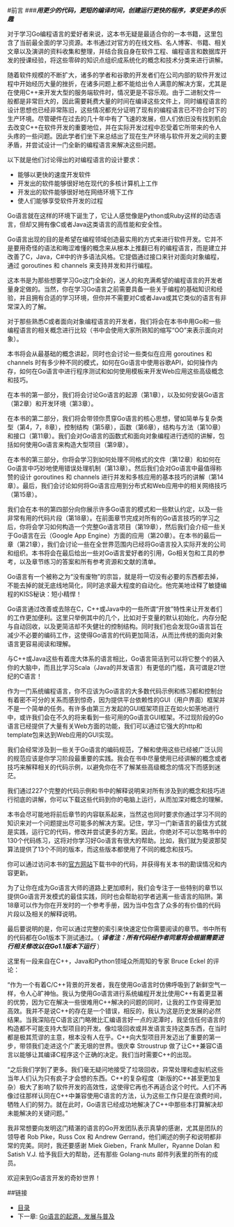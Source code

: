#前言
###***用更少的代码，更短的编译时间，创建运行更快的程序，享受更多的乐趣***

对于学习Go编程语言的爱好者来说，这本书无疑是最适合你的一本书籍，这里包含了当前最全面的学习资源。本书通过对官方的在线文档、名人博客、书籍、相关文章以及演讲的资料收集和整理，并结合我自身在软件工程、编程语言和数据库开发的授课经验，将这些零碎的知识点组织成系统化的概念和技术分类来进行讲解。

随着软件规模的不断扩大，诸多的学者和谷歌的开发者们在公司内部的软件开发过程中开始经历大量的挫折，在诸多问题上都不能给出令人满意的解决方案，尤其是在使用C++来开发大型的服务端软件时，情况更是不容乐观。由于二进制文件一般都是非常巨大的，因此需要耗费大量的时间在编译这些文件上，同时编程语言的设计思想也已经非常陈旧，这些情况都充分证明了现有的编程语言已不符合时下的生产环境。尽管硬件在过去的几十年中有了飞速的发展，但人们依旧没有找到机会去改变C++在软件开发的重要地位，并在实际开发过程中忍受着它所带来的令人头疼的一些问题。因此学者们坐下来总结出了现在生产环境与软件开发之间的主要矛盾，并尝试设计一门全新的编程语言来解决这些问题。

以下就是他们讨论得出的对编程语言的设计要求：
- 能够以更快的速度开发软件
- 开发出的软件能够很好地在现代的多核计算机上工作
- 开发出的软件能够很好地在网络环境下工作
- 使人们能够享受软件开发的过程

Go语言就在这样的环境下诞生了，它让人感觉像是Python或Ruby这样的动态语言，但却又拥有像C或者Java这类语言的高性能和安全性。

Go语言出现的目的是希望在编程领域创造最实用的方式来进行软件开发。它并不是要用奇怪的语法和晦涩难懂的概念来从根本上推翻已有的编程语言，而是建立并改善了C，Java，C#中的许多语法风格。它提倡通过接口来针对面向对象编程，通过 goroutines 和 channels 来支持并发和并行编程。

这本书是为那些想要学习Go这门全新的，迷人的和充满希望的编程语言的开发者量身定做的。当然，你在学习Go语言之前需要具备一些关于编程的基础知识和经验，并且拥有合适的学习环境，但你并不需要对C或者Java或其它类似的语言有非常深入的了解。

对于那些熟悉C或者面向对象编程语言的开发者，我们将会在本书中用Go和一些编程语言的相关概念进行比较（书中会使用大家所熟知的缩写“OO”来表示面向对象）。

本书将会从最基础的概念讲起，同时也会讨论一些类似在应用 goroutines 和 channels 时有多少种不同的模式，如何在Go语言中使用谷歌API，如何操作内存，如何在Go语言中进行程序测试和如何使用模板来开发Web应用这些高级概念和技巧。

在本书的第一部分，我们将会讨论Go语言的起源（第1章），以及如何安装Go语言（第2章）和开发环境（第3章）。

在本书的第二部分，我们将会带领你贯穿Go语言的核心思想，譬如简单与复杂类型（第4，7，8章），控制结构（第5章），函数（第6章），结构与方法（第10章）和接口（第11章）。我们会对Go语言的函数式和面向对象编程进行透彻的讲解，包括如何使用Go语言来构造大型项目（第9章）。

在本书的第三部分，你将会学习到如何处理不同格式的文件（第12章）和如何在Go语言中巧妙地使用错误处理机制（第13章）。然后我们会对Go语言中最值得称赞的设计 goroutines 和 channels 进行并发和多核应用的基本技巧的讲解（第14章）。最后，我们会讨论如何将Go语言应用到分布式和Web应用中的相关网络技巧（第15章）。

我们会在本书的第四部分向你展示许多Go语言的模式和一些默认约定，以及一些非常有用的代码片段（第18章）。在前面章节完成对所有的Go语言技巧的学习之后，你将会学习如何构造一个完整Go语言项目（第19章），然后我们会介绍一些关于Go语言在云（Google App Engine）方面的应用（第20章）。在本书的最后一章（第21章），我们会讨论一些在全世界范围内已经将Go语言投入实际开发的公司和组织。本书将会在最后给出一些对Go语言爱好者的引用，Go相关包和工具的参考，以及章节练习的答案和所有参考资源和文献的清单。

Go语言有一个被称之为“没有废物”的宗旨，就是将一切没有必要的东西都去掉，不能去掉的就无底线地简化，同时追求最大程度的自动化。他完美地诠释了敏捷编程的KISS秘诀：短小精悍！

Go语言通过改善或去除在C，C++或Java中的一些所谓“开放”特性来让开发者们的工作更加便利。这里只举例其中的几个，比如对于变量的默认初始化，内存分配与自动回收，以及更简洁却不失健壮的控制结构。同时我们也会发现Go语言旨在减少不必要的编码工作，这使得Go语言的代码更加简洁，从而比传统的面向对象语言更容易阅读和理解。

与C++或Java这些有着庞大体系的语言相比，Go语言简洁到可以将它整个的装入你的大脑中，而且比学习Scala（Java的并发语言）有更低的门槛，真可谓是21世纪的C语言！

作为一门系统编程语言，你不应该为Go语言的大多数代码示例和练习都和控制台有着密不可分的关系而感到惊奇，因为提供平台依赖性的GUI（用户界面）框架并不是一个简单的任务。有许多由第三方发起的GUI框架项目正在如火如荼地进行中，或许我们会在不久的将来看到一些可用的Go语言GUI框架。不过现阶段的Go语言已经提供了大量有关Web方面的功能，我们可以通过它强大的http和template包来达到Web应用的GUI实现。

我们会经常涉及到一些关于Go语言的编码规范，了解和使用这些已经被广泛认同的规范应该是你学习阶段最重要的实践。我会在书中尽量使用已经讲解的概念或者技巧来解释相关的代码示例，以避免你在不了解某些高级概念的情况下而感到迷茫。

我们通过227个完整的代码示例和书中的解释说明来对所有涉及到的概念和技巧进行彻底的讲解，你可以下载这些代码到你的电脑上运行，从而加深对概念的理解。

本书会尽可能地将前后章节的内容联系起来，当然这也同时要求你通过学习不同的知识来对一个问题提出尽可能多的解决方案。记住，学习一门新语言的最佳方式就是实践，运行它的代码，修改并尝试更多的方案。因此，你绝对不可以忽略书中的130个代码练习，这将对你学习好Go语言有很大的帮助。比如，我们就为斐波那契算法提供了13个不同的版本，而这些版本都使用了不同的概念和技巧。

你可以通过访问本书的[官方网站](https://sites.google.com/site/thewaytogo2012/)下载书中的代码，并获得有关本书的勘误情况和内容更新。

为了让你在成为Go语言大师的道路上更加顺利，我们会专注于一些特别的章节以提供Go语言开发模式的最佳实践，同时也会帮助初学者逃离一些语言的陷阱。第18章可以作为你在开发时的一个参考手册，因为当中包含了众多的有价值的代码片段以及相关的解释说明。

最后要说明的是，你可以通过完整的索引来快速定位你需要阅读的章节。书中所有的代码都在Go1版本下测试通过。（ ***译者注：所有代码经作者同意将会根据需要进行相关修改以在Go1.1版本下运行*** ）

这里有一段来自在C++，Java和Python领域众所周知的专家 Bruce Eckel 的评论：

“作为一个有着C/C++背景的开发者，我在使用Go语言时仿佛呼吸到了新鲜空气一样，令人心旷神怡。我认为使用Go语言进行系统编程开发比使用C++有着更显著的优势，因为它在解决一些很难用C++解决的问题的同时，让我的工作变得更加高效。我并不是说C++的存在是一个错误，相反的，我认为这是历史发展的必然结果。当我深陷在C语言这门略微比汇编语言好一点的泥潭时，我坚信任何语言的构造都不可能支持大型项目的开发。像垃圾回收或并发语言支持这类东西，在当时都是极其荒谬的主意，根本没有人在乎。C++向大型项目开发迈出了重要的第一步，带领我们走进这个广袤无垠的世界。很庆幸 Stroustrup 做了让C++兼容C语言以能够让其编译C程序这个正确的决定。我们当时需要C++的出现。

“之后我们学到了更多。我们毫无疑问地接受了垃圾回收，异常处理和虚拟机这些当年人们认为只有疯子才会想的东西。C++的复杂程度（新版的C++甚至更加复杂）极大了影响了软件开发的高效性，这使得它再也不再适合这个时代。人们不再像过往那样认同在C++中兼容使用C语言的方法，认为这些工作只是在浪费时间，牺牲人们的努力。就在此时，Go语言已经成功地解决了C++中那些本打算解决却未能解决的关键问题。”

我非常想要向发明这门精湛的语言的Go开发团队表示真挚的感谢，尤其是团队的领导者 Rob Pike，Russ Cox 和 Andrew Gerrand，他们阐述的例子和说明都非常的完美。同时，我还要感谢 Miek Gieben，Frank Muller，Ryanne Dolan 和 Satish V.J. 给予我巨大的帮助，还有那些 Golang-nuts 邮件列表里的所有的成员。

欢迎来到Go语言开发的奇妙世界！

##链接
- [目录](directory.md)
- 下一章: [Go语言的起源，发展与普及](01.1.md)